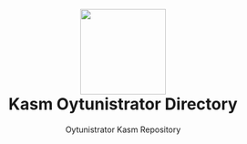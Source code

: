 <h1 align="center">
  <br>
  <img width="150" src="https://avatars.githubusercontent.com/u/3594944">
  <br>
  Kasm Oytunistrator Directory
  <br>
</h1>

<p align="center">Oytunistrator Kasm Repository</p>